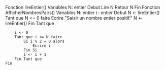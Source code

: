  <!-- Écrire un algorithme qui demande à l'utilisateur d'entrer un nombre 
entier positif et affiche tous les nombres pairs de 0 jusqu'à ce 
nombre.
 Instructions :
 • Demandez à l'utilisateur d'entrer un nombre entier positif et 
stockez-le dans une variable.
 • Vérifiez si le nombre est positif. Si ce n'est pas le cas, affichez un 
message d'erreur et demandez à l'utilisateur de saisir à nouveau 
un nombre positif.
 • À l'aide d'une boucle, parcourez tous les nombres de 0 jusqu'au 
nombre saisi par l'utilisateur.
 • Pour chaque nombre, vérifiez s'il est pair. Si c'est le cas, 
affichez-le.
 • Répétez les étapes 1 à 4 jusqu'à ce que tous le -->

Fonction lireEntier() 
    Variables
        N: entier
    Debut
        Lire N
        Retour N
    Fin
Fonction AfficherNombresPairs()
    Variables
        N: entier
        i : entier
    Debut
        N <- lireEntier()
        Tant que N <= 0 faire
            Ecrire "Saisir un nombre entier positif."
            N <- lireEntier()
        Fin Tant que
        
        i <- 0
        Tant que i <= N faire
            Si i % 2 = 0 alors
                Ecrire i
            Fin Si
            i <- i + 1
        Fin Tant que   
    Fin
